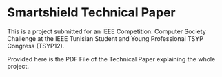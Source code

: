 # Smartshield Technical Paper

This is a project submitted for an IEEE Competition: Computer Society Challenge at the IEEE Tunisian Student and Young Professional TSYP Congress (TSYP12).

Provided here is the PDF File of the Technical Paper explaining the whole project.
